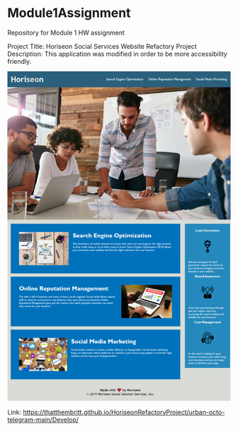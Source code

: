 # Module1Assignment

Repository for Module 1 HW assignment

Project Title: Horiseon Social Services Website Refactory
Project Description: This application was modified in order to be more accessibility friendly.

![Screenshot](screenshot.png)

Link: https://thatthembritt.github.io/HoriseonRefactoryProject/urban-octo-telegram-main/Develop/
